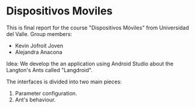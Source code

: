 # Dispositivos Moviles

This is final report for the course "Dispositivos Móviles" from Universidad del Valle.
Group members:
- Kevin Jofroit Joven
- Alejandra Anacona

Idea:
We develop the an application using Android Studio about the Langton's Ants called "Langdroid".

The interfaces is divided into two main pieces:
1. Parameter configuration.
2. Ant's behaviour.

